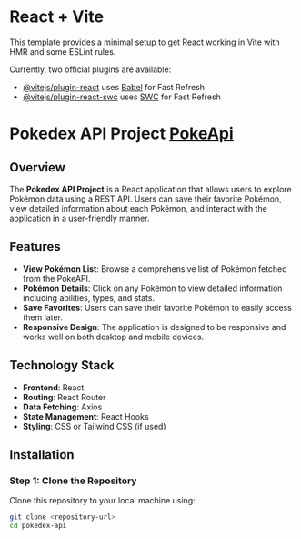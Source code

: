 # React + Vite

This template provides a minimal setup to get React working in Vite with HMR and some ESLint rules.

Currently, two official plugins are available:

- [@vitejs/plugin-react](https://github.com/vitejs/vite-plugin-react/blob/main/packages/plugin-react/README.md) uses [Babel](https://babeljs.io/) for Fast Refresh
- [@vitejs/plugin-react-swc](https://github.com/vitejs/vite-plugin-react-swc) uses [SWC](https://swc.rs/) for Fast Refresh



# Pokedex API Project [PokeApi](https://react-test-graph.netlify.app/)

## Overview
The **Pokedex API Project** is a React application that allows users to explore Pokémon data using a REST API. Users can save their favorite Pokémon, view detailed information about each Pokémon, and interact with the application in a user-friendly manner.

## Features
- **View Pokémon List**: Browse a comprehensive list of Pokémon fetched from the PokeAPI.
- **Pokémon Details**: Click on any Pokémon to view detailed information including abilities, types, and stats.
- **Save Favorites**: Users can save their favorite Pokémon to easily access them later.
- **Responsive Design**: The application is designed to be responsive and works well on both desktop and mobile devices.

## Technology Stack
- **Frontend**: React
- **Routing**: React Router
- **Data Fetching**: Axios
- **State Management**: React Hooks
- **Styling**: CSS or Tailwind CSS (if used)

## Installation

### Step 1: Clone the Repository
Clone this repository to your local machine using:
```bash
git clone <repository-url>
cd pokedex-api
